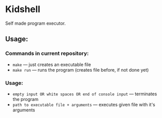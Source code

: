 # Kidshell

Self made program executor.

## Usage:

### Commands in current repository:
+ `make` — just creates an executable file 
+ `make run` — runs the program (creates file before, if not done yet)

### Usage:
+ `empty input OR white spaces OR end of console input` — terminates the program
+ `path to executable file + arguments` — executes given file with it's arguments
